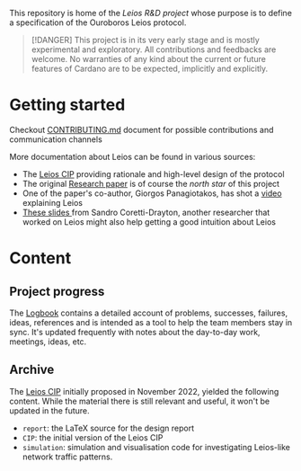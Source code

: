 This repository is home of the _Leios R&D project_ whose purpose is to define a specification of the Ouroboros Leios protocol.

> [!DANGER]
> This project is in its very early stage and is mostly
> experimental and exploratory. All contributions and feedbacks are
> welcome. No warranties of any kind about the current or future
> features of Cardano are to be expected, implicitly and explicitly.

# Getting started

Checkout [CONTRIBUTING.md](CONTRIBUTING.md) document for possible contributions and communication channels

More documentation about Leios can be found in various sources:

* The [Leios CIP](https://github.com/cardano-foundation/CIPs/pull/379) providing rationale and high-level design of the protocol
* The original [Research paper](https://iohk.io/en/research/library/papers/high-throughput-blockchain-consensus-under-realistic-network-assumptions/) is of course the _north star_ of this project
* One of the paper's co-author, Giorgos Panagiotakos, has shot a [video](https://www.youtube.com/watch?v=YEcYVygdhzU) explaining Leios
* [These slides ](https://docs.google.com/presentation/d/1W_KHdvdLNDEStE99D7Af2SRiTqZNnVLQiEPqRHJySqI/edit?usp=sharing) from Sandro Coretti-Drayton, another researcher that worked on Leios might also help getting a good intuition about Leios

# Content

## Project progress

The [Logbook](Logbook.md) contains a detailed account of problems,
successes, failures, ideas, references and is intended as a tool to
help the team members stay in sync. It's updated frequently with notes
about the day-to-day work, meetings, ideas, etc.

## Archive

The [Leios CIP](https://github.com/cardano-foundation/CIPs/pull/379)
initially proposed in November 2022, yielded the following
content. While the material there is still relevant and useful, it
won't be updated in the future.

* `report`: the LaTeX source for the design report
* `CIP`: the initial version of the Leios CIP
* `simulation`: simulation and visualisation code for investigating Leios-like network traffic patterns.
